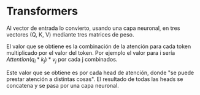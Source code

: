 # Transformers
Al vector de entrada lo convierto, usando una capa neuronal, en tres vectores (Q, K, V) mediante tres matrices de peso.

El valor que se obtiene es la combinación de la atención para cada token multiplicado por el valor del token.
Por ejemplo el valor para i sería $Attention(q_i*k_j)*v_j$ por cada j combinados.

Este valor que se obtiene es por cada head de atención, donde "se puede prestar atención a distintas cosas". El resultado de todas las heads se concatena y se pasa por una capa neuronal.